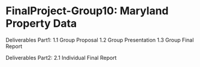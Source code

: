 # FinalProject-Group10: Maryland Property Data

Deliverables Part1:
1.1 Group Proposal
1.2 Group Presentation
1.3 Group Final Report

Deliverables Part2:
2.1 Individual Final Report
